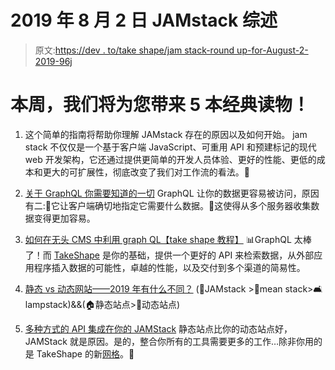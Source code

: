 # 2019 年 8 月 2 日 JAMstack 综述

> 原文:[https://dev . to/take shape/jam stack-round up-for-August-2-2019-96j](https://dev.to/takeshape/jamstack-roundup-for-august-2nd-2019-96j)

# 本周，我们将为您带来 5 本经典读物！

1.  这个简单的指南将帮助你理解 JAMstack 存在的原因以及如何开始。
    jam stack 不仅仅是一个基于客户端 JavaScript、可重用 API 和预建标记的现代 web 开发架构，它还通过提供更简单的开发人员体验、更好的性能、更低的成本和更大的可扩展性，彻底改变了我们对工作流的看法。🤟

2.  [关于 GraphQL 你需要知道的一切](https://hackernoon.com/everything-you-need-to-know-about-graphql-a5bc3622e54)
    GraphQL 让你的数据更容易被访问，原因有二:🌝它让客户端确切地指定它需要什么数据。🌚这使得从多个服务器收集数据变得更加容易。

3.  [如何在无头 CMS 中利用 graph QL【take shape 教程】](https://snipcart.com/blog/headless-cms-graphql-takeshape-tutorial)
    📊GraphQL 太棒了！而 [TakeShape](https://www.takeshape.io/) 是你的基础，提供一个更好的 API 来检索数据，从外部应用程序插入数据的可能性，卓越的性能，以及交付到多个渠道的简易性。

4.  [静态 vs 动态网站——2019 年有什么不同？](https://hackernoon.com/static-vs-dynamic-website-whats-the-difference-in-2019-327064bfd4a9)
    (🍇JAMstack >🤬mean stack>🛋lampstack)&&(🏠静态站点>🚗动态站点)

5.  [多种方式的 API 集成在你的 JAMStack](https://www.raymondcamden.com/2019/07/25/multiple-ways-of-api-integration-in-your-jamstack)
    静态站点比你的动态站点好，JAMStack 就是原因。是的，整合你所有的工具需要更多的工作…除非你用的是 TakeShape 的新[网格](https://www.takeshape.io/signup/)。🤩